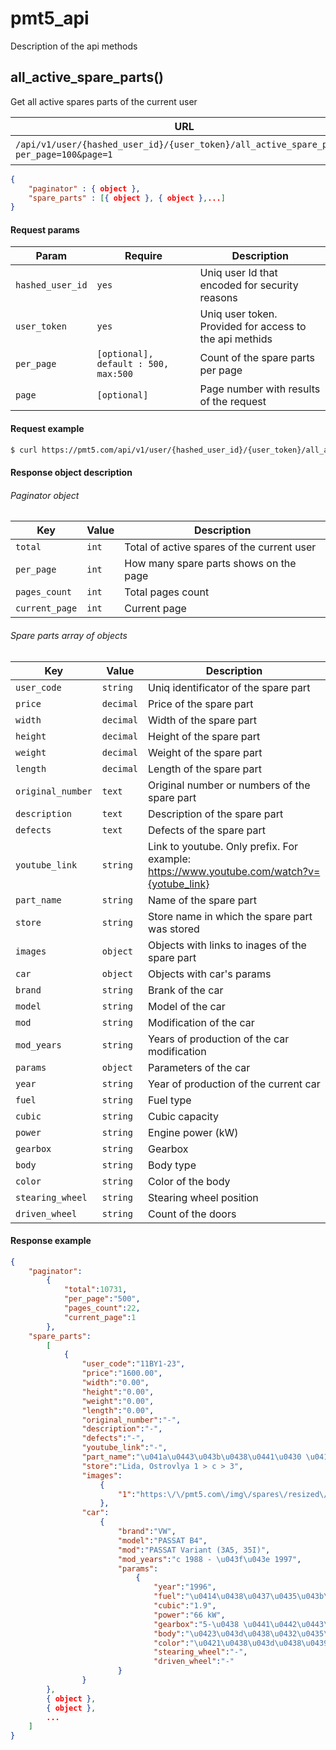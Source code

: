 # pmt5_api
Description of the api methods

## all_active_spare_parts()
Get all active spares parts of the current user

|URL|Auth|Description|
|----|----|----|
|`/api/v1/user/{hashed_user_id}/{user_token}/all_active_spare_parts?per_page=100&page=1`|`no`|returns an object|

```json
{
    "paginator" : { object },
    "spare_parts" : [{ object }, { object },...] 
}
```

#### Request params
|Param|Require|Description|
|----|----|----|
|`hashed_user_id`|`yes`|Uniq user Id that encoded for security reasons|
|`user_token`|`yes`|Uniq user token. Provided for access to the api methids|
|`per_page`|`[optional], default : 500, max:500`| Count of the spare parts per page|
|`page`|`[optional]`|Page number with results of the request|

#### Request example
```bash
$ curl https://pmt5.com/api/v1/user/{hashed_user_id}/{user_token}/all_active_spare_parts?per_page=100&page=1
```

#### Response object description
###### Paginator object
|Key|Value|Description|
|----|----|----|
|`total`|`int`|Total of active spares of the current user|
|`per_page`|`int`|How many spare parts shows on the page|
|`pages_count`|`int`|Total pages count|
|`current_page`|`int`|Current page|


###### Spare parts array of objects
|Key|Value|Description|
|----|----|----|
|`user_code`|`string`|Uniq identificator of the spare part|
|`price`|`decimal`|Price of the spare part|
|`width`|`decimal`|Width of the spare part|
|`height`|`decimal`|Height of the spare part|
|`weight`|`decimal`|Weight  of the spare part|
|`length`|`decimal`|Length of the spare part|
|`original_number`|`text`|Original number or numbers of the spare part|
|`description`|`text`|Description of the spare part|
|`defects`|`text`|Defects of the spare part|
|`youtube_link`|`string`|Link to youtube. Only prefix. For example: https://www.youtube.com/watch?v={yotube_link}|
|`part_name`|`string`|Name of the spare part|
|`store`|`string`|Store name in which the spare part was stored|
|`images`|`object`|Objects with links to inages of the spare part|
|`car`|``object``|Objects with car's params|
|`brand`|`string`|Brank of the car|
|`model`|`string`|Model of the car|
|`mod`|`string`|Modification of the car|
|`mod_years`|`string`|Years of production of the car modification|
|`params`|`object`|Parameters of the car|
|`year`|`string`|Year of production of the current car|
|`fuel`|`string`|Fuel type|
|`cubic`|`string`|Cubic capacity|
|`power`|`string`|Engine power (kW)|
|`gearbox`|`string`|Gearbox|
|`body`|`string`|Body type|
|`color`|`string`|Color of the body|
|`stearing_wheel`|`string`|Stearing wheel position|
|`driven_wheel`|`string`|Count of the doors|

#### Response example

```json
{
    "paginator":
        {
            "total":10731,
            "per_page":"500",
            "pages_count":22,
            "current_page":1
        },
    "spare_parts":
        [
            {
                "user_code":"11BY1-23",
                "price":"1600.00",
                "width":"0.00",
                "height":"0.00",
                "weight":"0.00",
                "length":"0.00",
                "original_number":"-",
                "description":"-",
                "defects":"-",
                "youtube_link":"-",
                "part_name":"\u041a\u0443\u043b\u0438\u0441\u0430 \u041a\u041f\u041f",
                "store":"Lida, Ostrovlya 1 > c > 3",
                "images":
                    {
                        "1":"https:\/\/pmt5.com\/img\/spares\/resized\/11BY1-spares-11BY1-23-e531ad999d.jpg"
                    },
                "car":
                    {
                        "brand":"VW",
                        "model":"PASSAT B4",
                        "mod":"PASSAT Variant (3A5, 35I)",
                        "mod_years":"c 1988 - \u043f\u043e 1997",
                        "params":
                            {
                                "year":"1996",
                                "fuel":"\u0414\u0438\u0437\u0435\u043b\u044c",
                                "cubic":"1.9",
                                "power":"66 kW",
                                "gearbox":"5-\u0438 \u0441\u0442\u0443\u043f\u0435\u043d\u0447\u0430\u0442\u0430\u044f \u041a\u041f\u041f",
                                "body":"\u0423\u043d\u0438\u0432\u0435\u0440\u0441\u0430\u043b",
                                "color":"\u0421\u0438\u043d\u0438\u0439 \/ \u0433\u043e\u043b\u0443\u0431\u043e\u0439",
                                "stearing_wheel":"-",
                                "driven_wheel":"-"
                        }
                }
        },
        { object },
        { object },
        ...
    ]
}
```
